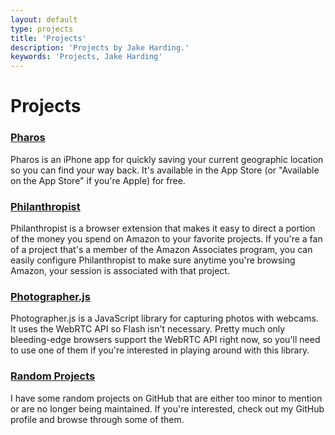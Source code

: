 ```yaml
---
layout: default
type: projects
title: 'Projects'
description: 'Projects by Jake Harding.'
keywords: 'Projects, Jake Harding'
---
```


Projects
========

### [Pharos](http://pharosapp.com)
Pharos is an iPhone app for quickly saving your current geographic location so you can find your way back. It's available in the App Store (or "Available on the App Store" if you're Apple) for free. 

### [Philanthropist](/philanthropist)
Philanthropist is a browser extension that makes it easy to direct a portion of the money you spend on Amazon to your favorite projects. If you're a fan of a project that's a member of the Amazon Associates program, you can easily configure Philanthropist to make sure anytime you're browsing Amazon, your session is associated with that project.

### [Photographer.js](https://github.com/jharding/photographer.js)
Photographer.js is a JavaScript library for capturing photos with webcams. It uses the WebRTC API so Flash isn't necessary. Pretty much only bleeding-edge browsers support the WebRTC API right now, so you'll need to use one of them if you're interested in playing around with this library.

### [Random Projects](https://github.com/jharding)
I have some random projects on GitHub that are either too minor to mention or are no longer being maintained. If you're interested, check out my GitHub profile and browse through some of them.
